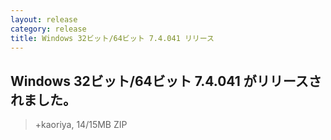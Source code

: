 ```yaml
---
layout: release
category: release
title: Windows 32ビット/64ビット 7.4.041 リリース
---
```

## Windows 32ビット/64ビット 7.4.041 がリリースされました。

> +kaoriya, 14/15MB ZIP
